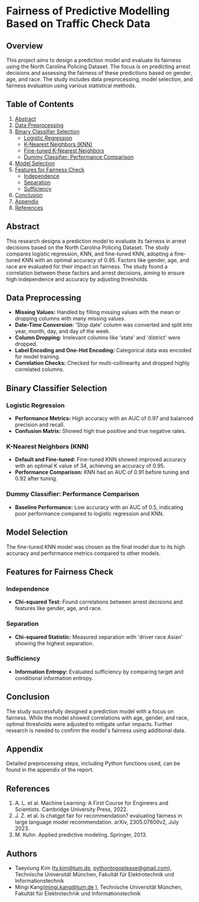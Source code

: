 # Fairness of Predictive Modelling Based on Traffic Check Data

## Overview

This project aims to design a prediction model and evaluate its fairness using the North Carolina Policing Dataset. The focus is on predicting arrest decisions and assessing the fairness of these predictions based on gender, age, and race. The study includes data preprocessing, model selection, and fairness evaluation using various statistical methods.

## Table of Contents

1. [Abstract](#abstract)
2. [Data Preprocessing](#data-preprocessing)
3. [Binary Classifier Selection](#binary-classifier-selection)
    - [Logistic Regression](#logistic-regression)
    - [K-Nearest Neighbors (KNN)](#k-nearest-neighbors-knn)
    - [Fine-tuned K-Nearest Neighbors](#fine-tuned-k-nearest-neighbors)
    - [Dummy Classifier: Performance Comparison](#dummy-classifier-performance-comparison)
4. [Model Selection](#model-selection)
5. [Features for Fairness Check](#features-for-fairness-check)
    - [Independence](#independence)
    - [Separation](#separation)
    - [Sufficiency](#sufficiency)
6. [Conclusion](#conclusion)
7. [Appendix](#appendix)
8. [References](#references)

## Abstract

This research designs a prediction model to evaluate its fairness in arrest decisions based on the North Carolina Policing Dataset. The study compares logistic regression, KNN, and fine-tuned KNN, adopting a fine-tuned KNN with an optimal accuracy of 0.95. Factors like gender, age, and race are evaluated for their impact on fairness. The study found a correlation between these factors and arrest decisions, aiming to ensure high independence and accuracy by adjusting thresholds.

## Data Preprocessing

- **Missing Values:** Handled by filling missing values with the mean or dropping columns with many missing values.
- **Date-Time Conversion:** 'Stop date' column was converted and split into year, month, day, and day of the week.
- **Column Dropping:** Irrelevant columns like 'state' and 'district' were dropped.
- **Label Encoding and One-Hot Encoding:** Categorical data was encoded for model training.
- **Correlation Checks:** Checked for multi-collinearity and dropped highly correlated columns.

## Binary Classifier Selection

### Logistic Regression

- **Performance Metrics:** High accuracy with an AUC of 0.97 and balanced precision and recall.
- **Confusion Matrix:** Showed high true positive and true negative rates.

### K-Nearest Neighbors (KNN)

- **Default and Fine-tuned:** Fine-tuned KNN showed improved accuracy with an optimal K value of 34, achieving an accuracy of 0.95.
- **Performance Comparison:** KNN had an AUC of 0.91 before tuning and 0.92 after tuning.

### Dummy Classifier: Performance Comparison

- **Baseline Performance:** Low accuracy with an AUC of 0.5, indicating poor performance compared to logistic regression and KNN.

## Model Selection

The fine-tuned KNN model was chosen as the final model due to its high accuracy and performance metrics compared to other models.

## Features for Fairness Check

### Independence

- **Chi-squared Test:** Found correlations between arrest decisions and features like gender, age, and race.

### Separation

- **Chi-squared Statistic:** Measured separation with 'driver race Asian' showing the highest separation.

### Sufficiency

- **Information Entropy:** Evaluated sufficiency by comparing target and conditional information entropy.

## Conclusion

The study successfully designed a prediction model with a focus on fairness. While the model showed correlations with age, gender, and race, optimal thresholds were adjusted to mitigate unfair impacts. Further research is needed to confirm the model's fairness using additional data.

## Appendix

Detailed preprocessing steps, including Python functions used, can be found in the appendix of the report.

## References

1. A. L. et al. Machine Learning: A First Course for Engineers and Scientists. Cambridge University Press, 2022.
2. J. Z. et al. Is chatgpt fair for recommendation? evaluating fairness in large language model recommendation. arXiv, 2305.07609v2, July 2023.
3. M. Kuhn. Applied predictive modeling. Springer, 2013.

## Authors
- Taeyoung Kim (ty.kim@tum.de, pythontogoplease@gmail.com), Technische Universität München, Fakultät für Elektrotechnik und Informationstechnik
- Mingi Kang(mingi.kang@tum.de ), Technische Universität München, Fakultät für Elektrotechnik und Informationstechnik

